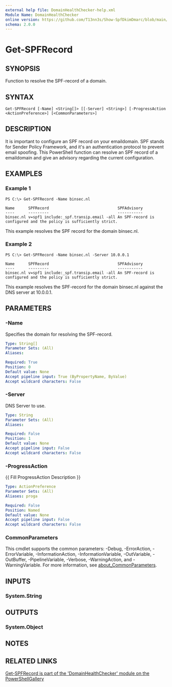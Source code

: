 ```yaml
---
external help file: DomainHealthChecker-help.xml
Module Name: DomainHealthChecker
online version: https://github.com/T13nn3s/Show-SpfDkimDmarc/blob/main/public/CmdletHelp/Get-SPFRecord.md
schema: 2.0.0
---
```


# Get-SPFRecord

## SYNOPSIS
Function to resolve the SPF-record of a domain.

## SYNTAX

```
Get-SPFRecord [-Name] <String[]> [[-Server] <String>] [-ProgressAction <ActionPreference>] [<CommonParameters>]
```

## DESCRIPTION
It is important to configure an SPF record on your emaildomain.
SPF stands for Sender Policy Framework, and it's an authentication protocol to prevent email spoofing.
This PowerShell function can resolve an SPF record of a emaildomain and give an advisory regarding the current configuration.

## EXAMPLES

### Example 1
```
PS C:\> Get-SPFRecord -Name binsec.nl

Name      SPFRecord                              SPFAdvisory
----      ---------                              -----------
binsec.nl v=spf1 include:_spf.transip.email -all An SPF-record is configured and the policy is sufficiently strict.
```

This example resolves the SPF record for the domain binsec.nl.

### Example 2
```
PS C:\> Get-SPFRecord -Name binsec.nl -Server 10.0.0.1

Name      SPFRecord                              SPFAdvisory
----      ---------                              -----------
binsec.nl v=spf1 include:_spf.transip.email -all An SPF-record is configured and the policy is sufficiently strict.
```

This example resolves the SPF-record for the domain binsec.nl against the DNS server at 10.0.0.1.

## PARAMETERS

### -Name
Specifies the domain for resolving the SPF-record.

```yaml
Type: String[]
Parameter Sets: (All)
Aliases:

Required: True
Position: 0
Default value: None
Accept pipeline input: True (ByPropertyName, ByValue)
Accept wildcard characters: False
```

### -Server
DNS Server to use.

```yaml
Type: String
Parameter Sets: (All)
Aliases:

Required: False
Position: 1
Default value: None
Accept pipeline input: False
Accept wildcard characters: False
```

### -ProgressAction
{{ Fill ProgressAction Description }}

```yaml
Type: ActionPreference
Parameter Sets: (All)
Aliases: proga

Required: False
Position: Named
Default value: None
Accept pipeline input: False
Accept wildcard characters: False
```

### CommonParameters
This cmdlet supports the common parameters: -Debug, -ErrorAction, -ErrorVariable, -InformationAction, -InformationVariable, -OutVariable, -OutBuffer, -PipelineVariable, -Verbose, -WarningAction, and -WarningVariable. For more information, see [about_CommonParameters](http://go.microsoft.com/fwlink/?LinkID=113216).

## INPUTS

### System.String
## OUTPUTS

### System.Object
## NOTES

## RELATED LINKS

[Get-SPFRecord is part of the 'DomainHealthChecker' module on the PowerShellGallery](https://www.powershellgallery.com/packages/DomainHealthChecker/)

